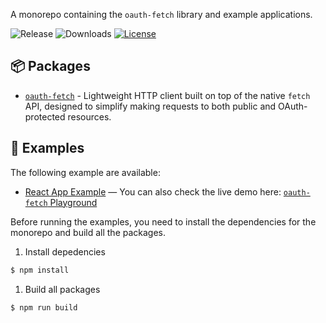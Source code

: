 A monorepo containing the `oauth-fetch` library and example applications.

![Release](https://img.shields.io/npm/v/oauth-fetch)
![Downloads](https://img.shields.io/npm/dw/oauth-fetch)
[![License](https://img.shields.io/:license-mit-blue.svg?style=flat)](https://opensource.org/licenses/MIT)

## 📦 Packages
- [`oauth-fetch`](./packages/oauth-fetch/README.md) - Lightweight HTTP client built on top of the native `fetch` API, designed to simplify making requests to both public and OAuth-protected resources.

## 🚀 Examples

The following example are available:

- [React App Example](./examples/example-react/) — You can also check the live demo here: [`oauth-fetch` Playground](https://oauth-fetch.oauthlabs.com/)

Before running the examples, you need to install the dependencies for the monorepo and build all the packages.

1. Install depedencies
```bash
$ npm install
```

1. Build all packages
```bash
$ npm run build
```